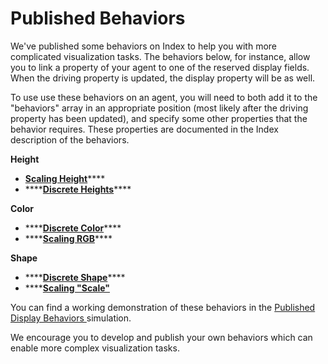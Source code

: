 # Published Behaviors

We've published some behaviors on Index to help you with more complicated visualization tasks. The behaviors below, for instance, allow you to link a property of your agent to one of the reserved display fields. When the driving property is updated, the display property will be as well. 

To use use these behaviors on an agent, you will need to both add it to the "behaviors" array in an appropriate position \(most likely after the driving property has been updated\), and specify some other properties that the behavior requires. These properties are documented in the Index description of the behaviors.

**Height**

* [**Scaling Height**](https://hash.ai/index/5ede56d720a1586ddc96fe8f/display-height-scaling)\*\*\*\*
* \*\*\*\*[**Discrete Heights**](https://hash.ai/index/5ede565720a1581a3896fe8d/display-height-discrete)\*\*\*\*

**Color**

* \*\*\*\*[**Discrete Color**](https://hash.ai/index/5ede55de20a1583a7096fe89/display-color-discrete)\*\*\*\*
* \*\*\*\*[**Scaling RGB**](https://hash.ai/index/5ede570820a158532d96fe91/display-rgb-scaling)\*\*\*\*

**Shape**

* \*\*\*\*[**Discrete Shape**](https://hash.ai/index/5ee3d43f2b8d971b155eeb2a/display-shape-discrete)\*\*\*\*
* \*\*\*\*[**Scaling "Scale"**](https://hash.ai/index/5f4f974cce99a43cf046fcd6)

You can find a working demonstration of these behaviors in the [Published Display Behaviors ](https://hash.ai/index/5e947ac835fa2924c76f4f80/published-display-behaviors)simulation.

We encourage you to develop and publish your own behaviors which can enable more complex visualization tasks. 

